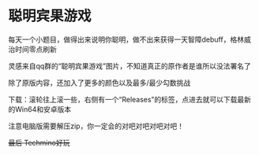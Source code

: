 # 聪明宾果游戏

每天一个小题目，做得出来说明你聪明，做不出来获得一天智障debuff，格林威治时间零点刷新

灵感来自qq群的“聪明宾果游戏”图片，不知道真正的原作者是谁所以没法署名了

除了原版内容，还加入了更多的颜色以及最多/最少勾数挑战

下载：滚轮往上滚一些，右侧有一个“Releases”的标签，点进去就可以下载最新的Win64和安卓版本

注意电脑版需要解压zip，你一定会的对吧对吧对吧对吧！

~~最后 Techmino好玩~~
